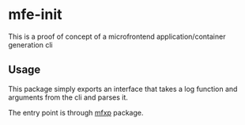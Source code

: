 # mfe-init

This is a proof of concept of a microfrontend application/container generation cli

## Usage

This package simply exports an interface that takes a log function and arguments from the cli and parses it.

The entry point is through [mfxp](https://github.com/mobilelive-inc/mfxp) package.